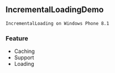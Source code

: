 ## IncrementalLoadingDemo
	IncrementalLoading on Windows Phone 8.1

### Feature

 * Caching
 * Support
 * Loading
